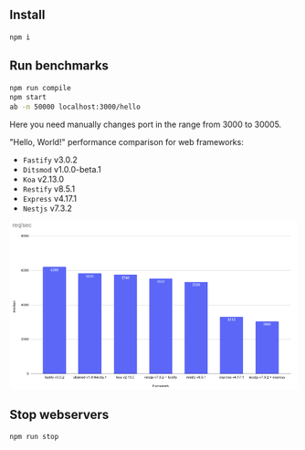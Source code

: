 ## Install

```bash
npm i
```

## Run benchmarks

```bash
npm run compile
npm start
ab -n 50000 localhost:3000/hello
```

Here you need manually changes port in the range from 3000 to 30005.

"Hello, World!" performance comparison for web frameworks:

- `Fastify` v3.0.2
- `Ditsmod` v1.0.0-beta.1
- `Koa` v2.13.0
- `Restify` v8.5.1
- `Express` v4.17.1
- `Nestjs` v7.3.2

![req-per-sec-frameworks.png](req-per-sec-frameworks.png)

## Stop webservers

```bash
npm run stop
```